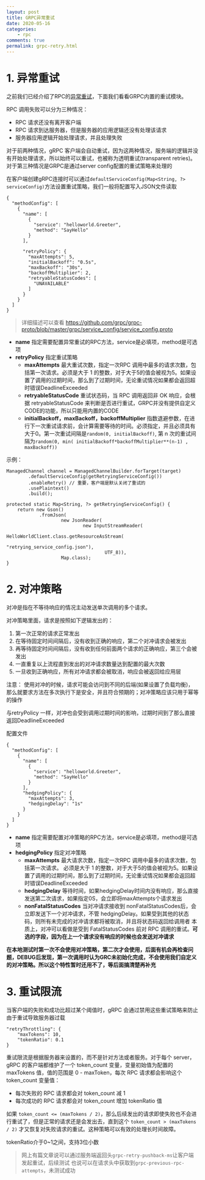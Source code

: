 ```yaml
---
layout: post
title: GRPC异常重试
date: 2020-05-16
categories:
    - rpc
comments: true
permalink: grpc-retry.html
---
```


# 1. 异常重试
之前我们已经介绍了RPC的[异常重试](https://edgar615.github.io/rpc-retry.html)，下面我们看看GRPC内置的重试模块。

RPC 调用失败可以分为三种情况：

- RPC 请求还没有离开客户端
- RPC 请求到达服务器，但是服务器的应用逻辑还没有处理该请求
- 服务器应用逻辑开始处理请求，并且处理失败

对于前两种情况，gRPC 客户端会自动重试，因为这两种情况，服务端的逻辑并没有开始处理请求，所以始终可以重试，也被称为透明重试(transparent retries)。
对于第三种情况是GRPC是通过server config配置的重试策略来处理的

在客户端创建gRPC连接时可以通过`defaultServiceConfig(Map<String, ?> serviceConfig)`方法设置重试策略，我们一般将配置写入JSON文件读取

```
{
  "methodConfig": [
    {
      "name": [
        {
          "service": "helloworld.Greeter",
          "method": "SayHello"
        }
      ],

      "retryPolicy": {
        "maxAttempts": 5,
        "initialBackoff": "0.5s",
        "maxBackoff": "30s",
        "backoffMultiplier": 2,
        "retryableStatusCodes": [
          "UNAVAILABLE"
        ]
      }
    }
  ]
}
```
> 详细描述可以查看 https://github.com/grpc/grpc-proto/blob/master/grpc/service_config/service_config.proto


- **name** 指定需要配置异常重试的RPC方法，service是必填项，method是可选项
- **retryPolicy** 指定重试策略
    - **maxAttempts** 最大重试次数，指定一次RPC 调用中最多的请求次数，包括第一次请求。必须是大于 1 的整数，对于大于5的值会被视为5。如果设置了调用的过期时间，那么到了过期时间，无论重试情况如果都会返回超时错误DeadlineExceeded
    - **retryableStatusCode** 重试状态码，当 RPC 调用返回非 OK 响应，会根据 retryableStatusCode 来判断是否进行重试，GRPC并没有提供自定义CODE的功能，所以只能用内置的CODE
    - **initialBackoff，maxBackoff，backoffMultiplier** 指数退避参数，在进行下一次重试请求前，会计算需要等待的时间。必须指定，并且必须具有大于0。第一次重试间隔是`random(0, initialBackoff)`, 第 n 次的重试间隔为`random(0, min( initialBackoff*backoffMultiplier**(n-1) , maxBackoff))`
    
示例：

```
ManagedChannel channel = ManagedChannelBuilder.forTarget(target)
        .defaultServiceConfig(getRetryingServiceConfig())
        .enableRetry() // 重要，客户端是默认关闭了重试的
        .usePlaintext()
        .build();
        
protected static Map<String, ?> getRetryingServiceConfig() {
    return new Gson()
            .fromJson(
                    new JsonReader(
                            new InputStreamReader(
                                    HelloWorldClient.class.getResourceAsStream(
                                            "retrying_service_config.json"),
                                    UTF_8)),
                    Map.class);
}
```

# 2. 对冲策略
对冲是指在不等待响应的情况主动发送单次调用的多个请求。

对冲策略里面，请求是按照如下逻辑发出的：

1. 第一次正常的请求正常发出
2. 在等待固定时间间隔后，没有收到正确的响应，第二个对冲请求会被发出
3. 再等待固定时间间隔后，没有收到任何前面两个请求的正确响应，第三个会被发出
4. 一直重复以上流程直到发出的对冲请求数量达到配置的最大次数
5. 一旦收到正确响应，所有对冲请求都会被取消，响应会被返回给应用层

注意： 使用对冲的时候，请求可能会访问到不同的后端(如果设置了负载均衡)，那么就要求方法在多次执行下是安全，并且符合预期的；对冲策略应该只用于幂等的操作

与retryPolicy 一样，对冲也会受到调用过期时间的影响，过期时间到了那么直接返回DeadlineExceeded

配置文件

```
{
  "methodConfig": [
    {
      "name": [
        {
          "service": "helloworld.Greeter",
          "method": "SayHello"
        }
      ],
      "hedgingPolicy": {
        "maxAttempts": 3,
        "hedgingDelay": "1s"
      }
    }
  ]
}
```

- **name** 指定需要配置对冲策略的RPC方法，service是必填项，method是可选项
- **hedgingPolicy** 指定对冲策略
    - **maxAttempts** 最大请求次数，指定一次RPC 调用中最多的请求次数，包括第一次请求。 必须是大于 1 的整数，对于大于5的值会被视为5。如果设置了调用的过期时间，那么到了过期时间，无论重试情况如果都会返回超时错误DeadlineExceeded
    - **hedgingDelay** 等待时间，如果hedgingDelay时间内没有响应，那么直接发送第二次请求，如果指定0S，会立即将maxAttempts个请求发出
    - **nonFatalStatusCodes** 当对冲请求接收到 nonFatalStatusCodes后，会立即发送下一个对冲请求，不管 hedgingDelay。如果受到其他的状态码，则所有未完成的对冲请求都将被取消，并且将状态码返回给调用者
本质上，对冲可以看做是受到 FatalStatusCodes 前对 RPC 调用的重试。**可选的字段，因为在上一个请求没有响应的时候也会发送对冲请求**

**在本地测试时第一次不会使用对冲策略，第二次才会使用，后面有机会再检查问题，DEBUG后发现，第一次调用时认为GRC未初始化完成，不会使用我们自定义的对冲策略。所以这个特性暂时还用不了，等后面搞清楚再补充**

# 3. 重试限流

当客户端的失败和成功比超过某个阈值时，gRPC 会通过禁用这些重试策略来防止由于重试导致服务器过载

```
"retryThrottling": {
    "maxTokens": 10,
    "tokenRatio": 0.1
}
```

重试限流是根据服务器来设置的，而不是针对方法或者服务。对于每个 server，gRPC 的客户端都维护了一个 token_count 变量，变量初始值为配置的 maxTokens 值，值的范围是 0 - maxToken，每次 RPC 请求都会影响这个 token_count 变量值：

- 每次失败的 RPC 请求都会对 token_count 减 1
- 每次成功的 RPC 请求都会对 token_count 增加 tokenRatio 值

如果 `token_count <= (maxTokens / 2)`，那么后续发出的请求即使失败也不会进行重试了，但是正常的请求还是会发出去，直到这个 `token_count > (maxTokens / 2)` 才又恢复对失败请求的重试。这种策略可以有效的处理长时间故障。

tokenRatio介于0~1之间，支持3位小数

> 网上有篇文章说可以通过服务端返回头`grpc-retry-pushback-ms`让客户端发起重试，后续测试
> 也说可以在请求头中获取到`grpc-previous-rpc-attempts`，未测试成功
